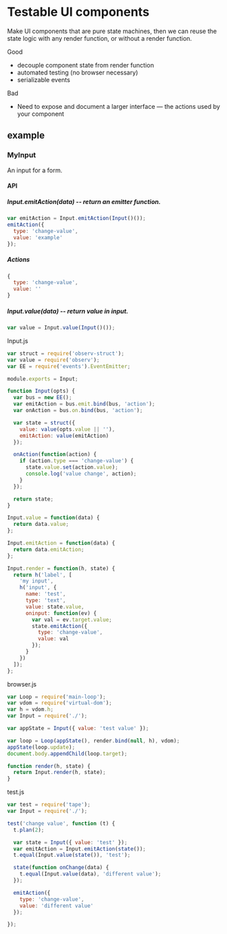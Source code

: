 # Testable UI components

Make UI components that are pure state machines, then we can reuse the state logic with any render function, or without a render function.

Good

* decouple component state from render function
* automated testing (no browser necessary)
* serializable events

Bad

* Need to expose and document a larger interface &mdash; the actions used by your component


## example

### MyInput
An input for a form.

#### API

##### Input.emitAction(data) -- return an emitter function.
```js
var emitAction = Input.emitAction(Input()());
emitAction({
  type: 'change-value',
  value: 'example'
});
```

##### Actions
```js
{
  type: 'change-value',
  value: ''
}
```

##### Input.value(data) -- return value in input.
```js
var value = Input.value(Input()());
```

Input.js
```js
var struct = require('observ-struct');
var value = require('observ');
var EE = require('events').EventEmitter;

module.exports = Input;

function Input(opts) {
  var bus = new EE();
  var emitAction = bus.emit.bind(bus, 'action');
  var onAction = bus.on.bind(bus, 'action');

  var state = struct({
    value: value(opts.value || ''),
    emitAction: value(emitAction)
  });

  onAction(function(action) {
    if (action.type === 'change-value') {
      state.value.set(action.value);
      console.log('value change', action);
    }
  });

  return state;
}

Input.value = function(data) {
  return data.value;
};

Input.emitAction = function(data) {
  return data.emitAction;
};

Input.render = function(h, state) {
  return h('label', [
    'my input',
    h('input', {
      name: 'test',
      type: 'text',
      value: state.value,
      oninput: function(ev) {
        var val = ev.target.value;
        state.emitAction({
          type: 'change-value',
          value: val
        });
      }
    })
  ]);
};
```

browser.js
```js
var Loop = require('main-loop');
var vdom = require('virtual-dom');
var h = vdom.h;
var Input = require('./');

var appState = Input({ value: 'test value' });

var loop = Loop(appState(), render.bind(null, h), vdom);
appState(loop.update);
document.body.appendChild(loop.target);

function render(h, state) {
  return Input.render(h, state);
}
```

test.js
```js
var test = require('tape');
var Input = require('./');

test('change value', function (t) {
  t.plan(2);

  var state = Input({ value: 'test' });
  var emitAction = Input.emitAction(state());
  t.equal(Input.value(state()), 'test');

  state(function onChange(data) {
    t.equal(Input.value(data), 'different value');
  });

  emitAction({
    type: 'change-value',
    value: 'different value'
  });

});
```
